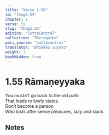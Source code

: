 ```yaml
---
title: "Verse 1.55"
id: "thag1.55"
chapter: 1
verse: 55
slug: "thag1.55"
edition: "SuttaCentral"
collection: "Theragāthā"
pali_source: "suttacentral"
translator: "Bhikkhu Sujato"
weight: 1
bookHidden: true
---
```


# 1.55 Rāmaṇeyyaka  

You mustn’t go back to the old path  
That leads to lowly states.  
Don’t become a person  
Who lusts after sense pleasures, lazy and slack.

## Notes